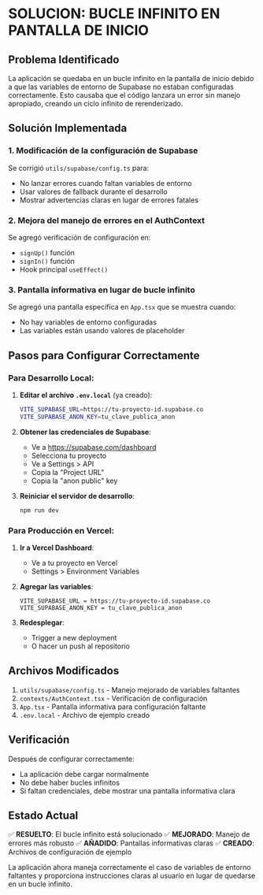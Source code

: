 # SOLUCION: BUCLE INFINITO EN PANTALLA DE INICIO

## Problema Identificado

La aplicación se quedaba en un bucle infinito en la pantalla de inicio debido a que las variables de entorno de Supabase no estaban configuradas correctamente. Esto causaba que el código lanzara un error sin manejo apropiado, creando un ciclo infinito de rerenderizado.

## Solución Implementada

### 1. Modificación de la configuración de Supabase

Se corrigió `utils/supabase/config.ts` para:
- No lanzar errores cuando faltan variables de entorno
- Usar valores de fallback durante el desarrollo
- Mostrar advertencias claras en lugar de errores fatales

### 2. Mejora del manejo de errores en el AuthContext

Se agregó verificación de configuración en:
- `signUp()` función
- `signIn()` función  
- Hook principal `useEffect()`

### 3. Pantalla informativa en lugar de bucle infinito

Se agregó una pantalla específica en `App.tsx` que se muestra cuando:
- No hay variables de entorno configuradas
- Las variables están usando valores de placeholder

## Pasos para Configurar Correctamente

### Para Desarrollo Local:

1. **Editar el archivo `.env.local`** (ya creado):
   ```bash
   VITE_SUPABASE_URL=https://tu-proyecto-id.supabase.co
   VITE_SUPABASE_ANON_KEY=tu_clave_publica_anon
   ```

2. **Obtener las credenciales de Supabase**:
   - Ve a https://supabase.com/dashboard
   - Selecciona tu proyecto
   - Ve a Settings > API
   - Copia la "Project URL" 
   - Copia la "anon public" key

3. **Reiniciar el servidor de desarrollo**:
   ```bash
   npm run dev
   ```

### Para Producción en Vercel:

1. **Ir a Vercel Dashboard**:
   - Ve a tu proyecto en Vercel
   - Settings > Environment Variables

2. **Agregar las variables**:
   ```
   VITE_SUPABASE_URL = https://tu-proyecto-id.supabase.co
   VITE_SUPABASE_ANON_KEY = tu_clave_publica_anon
   ```

3. **Redesplegar**:
   - Trigger a new deployment
   - O hacer un push al repositorio

## Archivos Modificados

1. `utils/supabase/config.ts` - Manejo mejorado de variables faltantes
2. `contexts/AuthContext.tsx` - Verificación de configuración
3. `App.tsx` - Pantalla informativa para configuración faltante  
4. `.env.local` - Archivo de ejemplo creado

## Verificación

Después de configurar correctamente:
- La aplicación debe cargar normalmente
- No debe haber bucles infinitos
- Si faltan credenciales, debe mostrar una pantalla informativa clara

## Estado Actual

✅ **RESUELTO**: El bucle infinito está solucionado
✅ **MEJORADO**: Manejo de errores más robusto
✅ **AÑADIDO**: Pantallas informativas claras
✅ **CREADO**: Archivos de configuración de ejemplo

La aplicación ahora maneja correctamente el caso de variables de entorno faltantes y proporciona instrucciones claras al usuario en lugar de quedarse en un bucle infinito.
